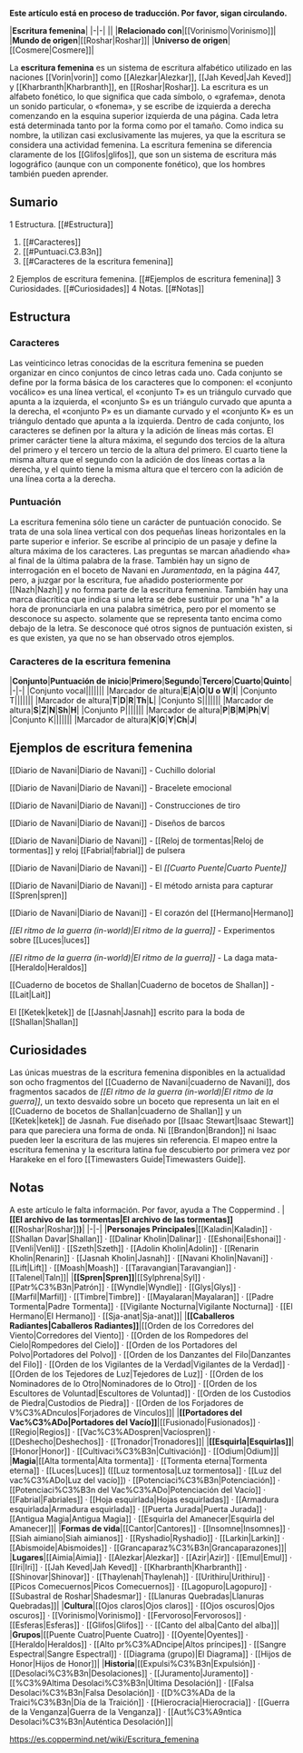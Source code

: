**Este artículo está en proceso de traducción. Por favor, sigan circulando.**


|**Escritura femenina**|
|-|-|
||
|**Relacionado con**|[[Vorinismo\|Vorinismo]]|
|**Mundo de origen**|[[Roshar\|Roshar]]|
|**Universo de origen**|[[Cosmere\|Cosmere]]|

La **escritura femenina** es un sistema de escritura alfabético utilizado en las naciones [[Vorin\|vorin]] como [[Alezkar\|Alezkar]], [[Jah Keved\|Jah Keved]] y [[Kharbranth\|Kharbranth]], en [[Roshar\|Roshar]]. La escritura es un alfabeto fonético, lo que significa que cada símbolo, o «grafema», denota un sonido particular, o «fonema», y se escribe de izquierda a derecha comenzando en la esquina superior izquierda de una página. Cada letra está determinada tanto por la forma como por el tamaño. Como indica su nombre, la utilizan casi exclusivamente las mujeres, ya que la escritura se considera una actividad femenina. La escritura femenina se diferencia claramente de los [[Glifos\|glifos]], que son un sistema de escritura más logográfico (aunque con un componente fonético), que los hombres también pueden aprender.

## Sumario

1 Estructura. [[#Estructura]] 

1. [[#Caracteres]] 
1. [[#Puntuaci.C3.B3n]] 
1. [[#Caracteres de la escritura femenina]] 


2 Ejemplos de escritura femenina. [[#Ejemplos de escritura femenina]] 
3 Curiosidades. [[#Curiosidades]] 
4 Notas. [[#Notas]] 


## Estructura
### Caracteres
Las veinticinco letras conocidas de la escritura femenina se pueden organizar en cinco conjuntos de cinco letras cada uno. Cada conjunto se define por la forma básica de los caracteres que lo componen: el «conjunto vocálico» es una línea vertical, el «conjunto T» es un triángulo curvado que apunta a la izquierda, el «conjunto S» es un triángulo curvado que apunta a la derecha, el «conjunto P» es un diamante curvado y el «conjunto K» es un triángulo dentado que apunta a la izquierda.
Dentro de cada conjunto, los caracteres se definen por la altura y la adición de líneas más cortas. El primer carácter tiene la altura máxima, el segundo dos tercios de la altura del primero y el tercero un tercio de la altura del primero. El cuarto tiene la misma altura que el segundo con la adición de dos líneas cortas a la derecha, y el quinto tiene la misma altura que el tercero con la adición de una línea corta a la derecha.

### Puntuación
La escritura femenina sólo tiene un carácter de puntuación conocido. Se trata de una sola línea vertical con dos pequeñas líneas horizontales en la parte superior e inferior. Se escribe al principio de un pasaje y define la altura máxima de los caracteres. Las preguntas se marcan añadiendo «ha» al final de la última palabra de la frase. También hay un signo de interrogación en el boceto de Navani en *Juramentada*, en la página 447, pero, a juzgar por la escritura, fue añadido posteriormente por [[Nazh\|Nazh]] y no forma parte de la escritura femenina. También hay una marca diacrítica que indica si una letra se debe sustituir por una "h" a la hora de pronunciarla en una palabra simétrica, pero por el momento se desconoce su aspecto. solamente que se representa tanto encima como debajo de la letra. Se desconoce qué otros signos de puntuación existen, si es que existen, ya que no se han observado otros ejemplos.

### Caracteres de la escritura femenina
|**Conjunto**|**Puntuación de inicio**|**Primero**|**Segundo**|**Tercero**|**Cuarto**|**Quinto**|
|-|-|
|Conjunto vocal|||||||
|Marcador de altura|**E**|**A**|**O**|**U o W**|**I**|
|Conjunto T|||||||
|Marcador de altura|**T**|**D**|**R**|**Th**|**L**|
|Conjunto S|||||||
|Marcador de altura|**S**|**Z**|**N**|**Sh**|**H**|
|Conjunto P|||||||
|Marcador de altura|**P**|**B**|**M**|**Ph**|**V**|
|Conjunto K|||||||
|Marcador de altura|**K**|**G**|**Y**|**Ch**|**J**|

## Ejemplos de escritura femenina




[[Diario de Navani\|Diario de Navani]] - Cuchillo dolorial






[[Diario de Navani\|Diario de Navani]] - Bracelete emocional






[[Diario de Navani\|Diario de Navani]] - Construcciones de tiro






[[Diario de Navani\|Diario de Navani]] - Diseños de barcos






[[Diario de Navani\|Diario de Navani]] - [[Reloj de tormentas\|Reloj de tormentas]] y reloj [[Fabrial\|fabrial]] de pulsera






[[Diario de Navani\|Diario de Navani]] - El *[[Cuarto Puente\|Cuarto Puente]]*






[[Diario de Navani\|Diario de Navani]] - El método arnista para capturar [[Spren\|spren]]






[[Diario de Navani\|Diario de Navani]] - El corazón del [[Hermano\|Hermano]]






*[[El ritmo de la guerra (in-world)\|El ritmo de la guerra]]* - Experimentos sobre [[Luces\|luces]]






*[[El ritmo de la guerra (in-world)\|El ritmo de la guerra]]* - La daga mata-[[Heraldo\|Heraldos]]






[[Cuaderno de bocetos de Shallan\|Cuaderno de bocetos de Shallan]] - [[Lait\|Lait]]






El [[Ketek\|ketek]] de [[Jasnah\|Jasnah]] escrito para la boda de [[Shallan\|Shallan]]




## Curiosidades
Las únicas muestras de la escritura femenina disponibles en la actualidad son ocho fragmentos del [[Cuaderno de Navani\|cuaderno de Navani]], dos fragmentos sacados de *[[El ritmo de la guerra (in-world)\|El ritmo de la guerra]]*, un texto desvaído sobre un boceto que representa un lait en el [[Cuaderno de bocetos de Shallan\|cuaderno de Shallan]] y un [[Ketek\|ketek]] de Jasnah.
Fue diseñado por [[Isaac Stewart\|Isaac Stewart]] para que pareciera una forma de onda.
Ni [[Brandon\|Brandon]] ni Isaac pueden leer la escritura de las mujeres sin referencia.
El mapeo entre la escritura femenina y la escritura latina fue descubierto por primera vez por Harakeke en el foro [[Timewasters Guide\|Timewasters Guide]].
## Notas

A este artículo le falta información. Por favor, ayuda a The Coppermind .
|**[[El archivo de las tormentas\|El archivo de las tormentas]] (**[[Roshar\|Roshar]]**)**|
|-|-|
|**Personajes Principales**|[[Kaladin\|Kaladin]] · [[Shallan Davar\|Shallan]] · [[Dalinar Kholin\|Dalinar]] · [[Eshonai\|Eshonai]] · [[Venli\|Venli]] · [[Szeth\|Szeth]] · [[Adolin Kholin\|Adolin]] · [[Renarin Kholin\|Renarin]] · [[Jasnah Kholin\|Jasnah]] · [[Navani Kholin\|Navani]] · [[Lift\|Lift]] · [[Moash\|Moash]] · [[Taravangian\|Taravangian]] · [[Talenel\|Taln]]|
|**[[Spren\|Spren]]**|[[Sylphrena\|Syl]] · [[Patr%C3%B3n\|Patrón]] · [[Wyndle\|Wyndle]] · [[Glys\|Glys]] · [[Marfil\|Marfil]] · [[Timbre\|Timbre]] · [[Mayalaran\|Mayalaran]] · [[Padre Tormenta\|Padre Tormenta]] · [[Vigilante Nocturna\|Vigilante Nocturna]] · [[El Hermano\|El Hermano]] · [[Sja-anat\|Sja-anat]]|
|**[[Caballeros Radiantes\|Caballeros Radiantes]]**|[[Orden de los Corredores del Viento\|Corredores del Viento]] · [[Orden de los Rompedores del Cielo\|Rompedores del Cielo]] · [[Orden de los Portadores del Polvo\|Portadores del Polvo]] · [[Orden de los Danzantes del Filo\|Danzantes del Filo]] · [[Orden de los Vigilantes de la Verdad\|Vigilantes de la Verdad]] · [[Orden de los Tejedores de Luz\|Tejedores de Luz]] · [[Orden de los Nominadores de lo Otro\|Nominadores de lo Otro]] · [[Orden de los Escultores de Voluntad\|Escultores de Voluntad]] · [[Orden de los Custodios de Piedra\|Custodios de Piedra]] · [[Orden de los Forjadores de V%C3%ADnculos\|Forjadores de Vínculos]]|
|**[[Portadores del Vac%C3%ADo\|Portadores del Vacío]]**|[[Fusionado\|Fusionados]] · [[Regio\|Regios]] · [[Vac%C3%ADospren\|Vacíospren]] · [[Deshecho\|Deshechos]] · [[Tronador\|Tronadores]]|
|**[[Esquirla\|Esquirlas]]**|[[Honor\|Honor]] · [[Cultivaci%C3%B3n\|Cultivación]] · [[Odium\|Odium]]|
|**Magia**|[[Alta tormenta\|Alta tormenta]] · [[Tormenta eterna\|Tormenta eterna]] · [[Luces\|Luces]] ([[Luz tormentosa\|Luz tormentosa]] · [[Luz del vac%C3%ADo\|Luz del vacío]]) · [[Potenciaci%C3%B3n\|Potenciación]] · [[Potenciaci%C3%B3n del Vac%C3%ADo\|Potenciación del Vacío]] · [[Fabrial\|Fabriales]] · [[Hoja esquirlada\|Hojas esquirladas]] · [[Armadura esquirlada\|Armadura esquirlada]] · [[Puerta Jurada\|Puerta Jurada]] · [[Antigua Magia\|Antigua Magia]] · [[Esquirla del Amanecer\|Esquirla del Amanecer]]|
|**Formas de vida**|[[Cantor\|Cantores]] · [[Insomne\|Insomnes]] · [[Siah aimiano\|Siah aimianos]] · [[Ryshadio\|Ryshadio]] · [[Larkin\|Larkin]] · [[Abismoide\|Abismoides]] · [[Grancaparaz%C3%B3n\|Grancaparazones]]|
|**Lugares**|[[Aimia\|Aimia]] · [[Alezkar\|Alezkar]] · [[Azir\|Azir]] · [[Emul\|Emul]] · [[Iri\|Iri]] · [[Jah Keved\|Jah Keved]] · [[Kharbranth\|Kharbranth]] · [[Shinovar\|Shinovar]] · [[Thaylenah\|Thaylenah]] · [[Urithiru\|Urithiru]] · [[Picos Comecuernos\|Picos Comecuernos]] · [[Lagopuro\|Lagopuro]] · [[Subastral de Roshar\|Shadesmar]] · [[Llanuras Quebradas\|Llanuras Quebradas]]|
|**Cultura**|[[Ojos claros\|Ojos claros]] · [[Ojos oscuros\|Ojos oscuros]] · [[Vorinismo\|Vorinismo]] · [[Fervoroso\|Fervorosos]] · [[Esferas\|Esferas]] · [[Glifos\|Glifos]] ·  · [[Canto del alba\|Canto del alba]]|
|**Grupos**|[[Puente Cuatro\|Puente Cuatro]] · [[Oyente\|Oyentes]] · [[Heraldo\|Heraldos]] · [[Alto pr%C3%ADncipe\|Altos príncipes]] · [[Sangre Espectral\|Sangre Espectral]] · [[Diagrama (grupo)\|El Diagrama]] · [[Hijos de Honor\|Hijos de Honor]]|
|**Historia**|[[Expulsi%C3%B3n\|Expulsión]] · [[Desolaci%C3%B3n\|Desolaciones]] · [[Juramento\|Juramento]] · [[%C3%9Altima Desolaci%C3%B3n\|Última Desolación]] · [[Falsa Desolaci%C3%B3n\|Falsa Desolación]] · [[D%C3%ADa de la Traici%C3%B3n\|Día de la Traición]] · [[Hierocracia\|Hierocracia]] · [[Guerra de la Venganza\|Guerra de la Venganza]] · [[Aut%C3%A9ntica Desolaci%C3%B3n\|Auténtica Desolación]]|



https://es.coppermind.net/wiki/Escritura_femenina